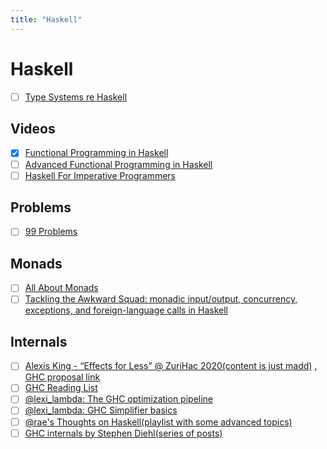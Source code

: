 ```yaml
---
title: "Haskell"
---
```


# Haskell

- [ ] [Type Systems re Haskell](https://wiki.haskell.org/Research_papers/Type_systems)

## Videos

- [x] [Functional Programming in Haskell](https://youtube.com/playlist?list=PLF1Z-APd9zK7usPMx3LGMZEHrECUGodd3)
- [ ] [Advanced Functional Programming in Haskell](https://youtube.com/playlist?list=PLF1Z-APd9zK5uFc8FKr_di9bfsYv8-lbc)
- [ ] [Haskell For Imperative Programmers](https://youtube.com/playlist?list=PLe7Ei6viL6jGp1Rfu0dil1JH1SHk9bgDV)

## Problems

- [ ] [99 Problems](https://wiki.haskell.org/H-99:_Ninety-Nine_Haskell_Problems)

## Monads

- [ ] [All About Monads](https://wiki.haskell.org/All_About_Monads)
- [ ] [Tackling the Awkward Squad: monadic input/output, concurrency, exceptions, and foreign-language calls in Haskell](https://www.microsoft.com/en-us/research/wp-content/uploads/2016/07/mark.pdf?from=https%3A%2F%2Fresearch.microsoft.com%2F%7Esimonpj%2Fpapers%2Fmarktoberdorf%2Fmark.pdf)

## Internals

- [ ] [Alexis King - “Effects for Less” @ ZuriHac 2020(content is just madd)](https://www.youtube.com/live/0jI-AlWEwYI?feature=share) , [GHC proposal link](https://github.com/ghc-proposals/ghc-proposals/pull/313)
- [ ] [GHC Reading List](https://gitlab.haskell.org/ghc/ghc/-/wikis/reading-list)
- [ ] [@lexi_lambda: The GHC optimization pipeline](https://youtu.be/fdyh3YQ-ZWI)
- [ ] [@lexi_lambda: GHC Simplifier basics](https://youtu.be/m_HX4hyOuog)
- [ ] [@rae's Thoughts on Haskell(playlist with some advanced topics)](https://youtube.com/playlist?list=PLyzwHTVJlRc9QcF_tdqc9RdxJED8Mvyh1)
- [ ] [GHC internals by Stephen Diehl(series of posts)](https://www.stephendiehl.com/posts/ghc_01.html)
